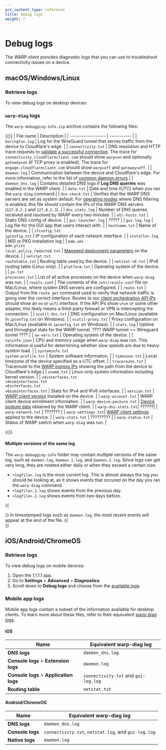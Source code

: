 ```yaml
---
pcx_content_type: reference
title: Debug logs
weight: 7
---
```


# Debug logs

The WARP client provides diagnostic logs that you can use to troubleshoot connectivity issues on a device.

## macOS/Windows/Linux

### Retrieve logs

To view debug logs on desktop devices:


### `warp-diag` logs

The `warp-debugging-info.zip` archive contains the following files:

{{<table-wrap>}}
| File name          | Description |
| ------------------ | ----------- |
| `boringtun.log`    | Log for the WireGuard tunnel that serves traffic from the device to Cloudflare's edge. |
| `connectivity.txt` | DNS resolution and HTTP trace requests to [validate a successful connection](/cloudflare-one/connections/connect-devices/warp/deployment/firewall/#connectivity-check). The trace for `connectivity.cloudflareclient.com` should show `warp=on` and optionally `gateway=on` (if TCP proxy is enabled). The trace for `engage.cloudflareclient.com` should show `warp=off` and `gateway=off`. |
| `daemon.log`       | Communication between the device and Cloudflare's edge. For more information, refer to the list of [common daemon errors]().|
| `daemon_dns.log`   | Contains detailed DNS logs if **Log DNS queries** was enabled in the WARP client. |
| `date.txt`         | Date and time (UTC) when you ran the `warp-diag` command.|
| `dns-check.txt`    | Verifies that the WARP DNS servers are set as system default. For [operating modes](/cloudflare-one/connections/connect-devices/warp/#warp-client-modes) where DNS filtering is enabled, this file should contain the IPs of the WARP DNS servers (`127.0.2.2` and `127.0.2.3`). |
| `dns_stats.log`    | Number of DNS queries received and resolved by WARP every two minutes. |
| `etc-hosts.txt`    | Static DNS config of device. |
| `gui-launcher.log` | ????? |
| `gui-log.log`      | Log file for the GUI app that users interact with. |
| `hostname.txt`     | Name of the device. |
| `ifconfig.txt` </br> `ipconfig.txt`    | IP configuration of each network interface. |
| `installer.log`    | MSI or PKG installation log |
| `mdm.xml` </br> `mdm.plist` </br> `local_policy_redacted.txt` | [Managed deployment parameters](/cloudflare-one/connections/connect-devices/warp/deployment/mdm-deployment/parameters/) on the device. |
| `netstat.txt` </br> `routetable.txt` | Routing table used by the device.  |
| `netstat-v6.txt`   | IPv6 routing table (Linux only). |
| `platform.txt`     | Operating system of the device. |
| `ps.txt` <br> `processes.txt` | List of all active processes on the device when `warp-diag` was run. |
| `resolv.conf`      |  The contents of the `/etc/resolv.conf` file on Mac/Linux, where system DNS servers are configured. |
| `route.txt`        | Output from the `route get` command used to verify that network traffic is going over the correct interface. Routes to our [client orchestration API IPs](/cloudflare-one/connections/connect-devices/warp/deployment/firewall/#client-orchestration-api) should show an `en` or `wifi` interface. If the API IPs show `utun` or some other adapter, this likely means a third-party firewall or VPN is intercepting the connection. |
| `scutil-dns.txt`   | DNS configuration on Mac/Linux (available in `ipconfig.txt` on Windows). |
| `scutil-proxy.txt` | Proxy configuration on Mac/Linux (available in `ipconfig.txt` on Windows). |
| `stats.log`        | Uptime and throughput stats for the WARP tunnel. ???? WARP tunnel == Wireguard tunnel ???? |
| `sw-vers.txt`      | Operating system of the device. |
| `sysinfo.json`     | CPU and memory usage when `warp-diag` was run. This information is useful for determining whether slow speeds are due to heavy system load. |
| `systeminfo.txt` </br> `system-profile.txt` | System software information.  |
| `timezone.txt`     | Local timezone of the device specified as a UTC offset. |
| `traceroute.txt`   | Traceroute to the [WARP ingress IPs](/cloudflare-one/connections/connect-devices/warp/deployment/firewall/#warp-ingress-ip) showing the path from the device to Cloudflare's edge.|
| `uname.txt`        |  Linux-only system information including kernel version. |
| `v4interfaces.txt` </br> `v4subinterfaces.txt` </br> `v6interfaces.txt` </br> `v6subinterfaces.txt` | Stats for IPv4 and IPv6 interfaces. |
| `version.txt`      | [WARP client version](/cloudflare-one/connections/connect-devices/warp/download-warp/) installed on the device. |
| `warp-account.txt` | WARP client device enrollment information. |
| `warp-device-posture.txt` | [Device posture data](/cloudflare-one/identity/devices/warp-client-checks/) obtained by the WARP client. |
| `warp-dns-stats.txt`| ??????|
| `warp-network.txt` | ??????? |
| `warp-settings.txt`| [WARP client settings](/cloudflare-one/connections/connect-devices/warp/configure-warp/warp-settings/) applied to the device. |
| `warp-stats.txt`   | ????????? |
| `warp-status.txt`  | Status of WARP switch when `warp-diag` was run. |

{{</table-wrap>}}

#### Multiple versions of the same log

The `warp-debugging-info` folder may contain multiple versions of the same log, such as `daemon.log`, `daemon.1.log`, and `daemon.2.log`. Since logs can get very long, they are rotated either daily or when they exceed a certain size.

- `<logfile>.log` is the most current log. This is almost always the log you should be looking at, as it shows events that occured on the day you ran the `warp-diag` command.
- `<logfile>.1.log` shows events from the previous day.
- `<logfile>.2.log` shows events from two days before.

{{<Aside type="note">}}
In timestamped logs such as `daemon.log`, the most recent events will appear at the end of the file.
{{</Aside>}}

## iOS/Android/ChromeOS

### Retrieve logs

To view debug logs on mobile devices:

1. Open the 1.1.1.1 app.
2. Go to **Settings** > **Advanced** > **Diagnostics**.
3. Scroll down to **Debug logs** and choose from the [available logs](#mobile-app-logs).

### Mobile app logs

Mobile app logs contain a subset of the information available for desktop clients. To learn more about these files, refer to their equivalent [warp-diag logs](#warp-diag-logs).

#### iOS

| Name          | Equivalent warp-diag log |
| ------------------ | ----------- | 
| **DNS logs**       | `daemon_dns.log`|
| **Console logs** > **Extension logs** | `daemon.log`|
| **Console logs** > **Application logs** | `connectivity.txt` and `gui-log.log`|
| **Routing table**  | `netstat.txt`|

#### Android/ChromeOS

| Name          | Equivalent warp-diag log |
| ------------------ | ----------- |
| **DNS logs**       | `daemon_dns.log`|
| **Console logs** | `connectivity.txt`, `netstat.log`, and `gui-log.log` |
| **Native logs**  | `daemon.log` |